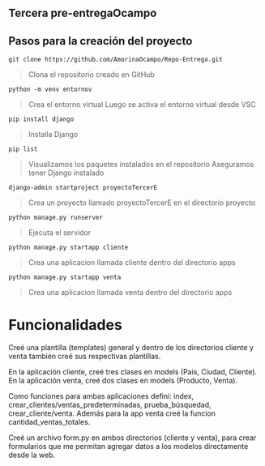 ## Tercera pre-entregaOcampo

## Pasos para la creación del proyecto

`git clone https://github.com/AmorinaOcampo/Repo-Entrega.git`
> Clona el repositorio creado en GitHub

`python -m venv entornov`
> Crea el entorno virtual
> Luego se activa el entorno virtual desde VSC

`pip install django`
> Installa Django

`pip list`
> Visualizamos los paquetes instalados en el repositorio
> Aseguramos tener Django instalado

`django-admin startproject proyectoTercerE`
> Crea un proyecto llamado proyectoTercerE en el directorio proyecto

`python manage.py runserver`
> Ejecuta el servidor

`python manage.py startapp cliente`
> Crea una aplicacion llamada cliente dentro del directorio apps

`python manage.py startapp venta`
> Crea una aplicacion llamada venta dentro del directorio apps

# Funcionalidades
Creé una plantilla (templates) general y dentro de los directorios cliente y venta también creé sus respectivas plantillas.

En la aplicación cliente, creé tres clases en models (Pais, Ciudad, Cliente).
En la aplicación venta, creé dos clases en models (Producto, Venta).

Como funciones para ambas aplicaciones definí: index, crear_clientes/ventas_predeterminadas, prueba_búsquedad, crear_cliente/venta.
Además para la app venta creé la funcion cantidad_ventas_totales.

Creé un archivo form.py en ambos directorios (cliente y venta), para crear formularios que me permitan agregar datos a los modelos directamente desde la web.
